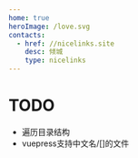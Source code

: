 ```yaml
---
home: true
heroImage: /love.svg
contacts:
  - href: //nicelinks.site
    desc: 倾城
    type: nicelinks
---
```


<Contact />

# TODO

- 遍历目录结构
- vuepress支持中文名/[]的文件
